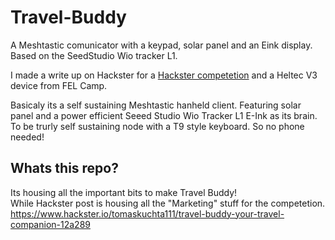 # Travel-Buddy
A Meshtastic comunicator with a keypad, solar panel and an Eink display.  
Based on the SeedStudio Wio tracker L1.  

I made a write up on Hackster for a [Hackster competetion](https://www.hackster.io/contests/SeeedMeshtasticDeviceDesign2025) and a Heltec V3 device from FEL Camp.  

Basicaly its a self sustaining Meshtastic hanheld client. Featuring solar panel and a power efficient Seeed Studio Wio Tracker L1 E-Ink as its brain.  
To be trurly self sustaining node with a T9 style keyboard. So no phone needed!  

## Whats this repo?
Its housing all the important bits to make Travel Buddy!  
While Hackster post is housing all the "Marketing" stuff for the competetion.  
https://www.hackster.io/tomaskuchta111/travel-buddy-your-travel-companion-12a289
